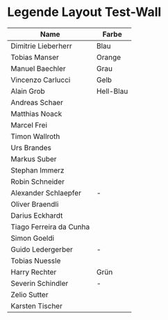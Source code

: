 # Legende Layout Test-Wall

| Name                    | Farbe     |
| ----------------------- | --------- |
| Dimitrie Lieberherr     | Blau      |
| Tobias Manser           | Orange    |
| Manuel Baechler         | Grau      |
| Vincenzo Carlucci       | Gelb      |
| Alain Grob              | Hell-Blau |
| Andreas Schaer          |           |
| Matthias Noack          |           |
| Marcel Frei             |           |
| Timon Wallroth          |           |
| Urs Brandes             |           |
| Markus Suber            |           |
| Stephan Immerz          |           |
| Robin Schneider         |           |
| Alexander Schlaepfer    | -         |
| Oliver Braendli         |           |
| Darius Eckhardt         |           |
| Tiago Ferreira da Cunha |           |
| Simon Goeldi            |           |
| Guido Ledergerber       | -         |
| Tobias Nuessle          |           |
| Harry Rechter           | Grün      |
| Severin Schindler       | -         |
| Zelio Sutter            |           |
| Karsten Tischer         |           |
